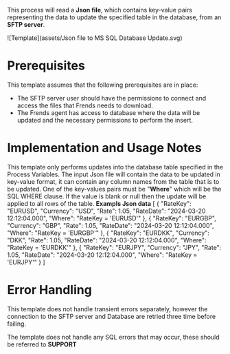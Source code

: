 This process will read a **Json file**, which contains key-value pairs representing the data to update the specified table in the database, from an **SFTP server**. 



![Template](assets/Json file to MS SQL Database Update.svg)

# Prerequisites

This template assumes that the following prerequisites are in place:

- The SFTP server user should have the permissions to connect and access 
  the files that Frends needs to download.
- The Frends agent has access to database where the data will be updated and the necessary permissions to perform the insert.

# Implementation and Usage Notes

This template only performs updates into the database table specified in the Process Variables.
The input Json file will contain the data to be updated in key-value format, it can contain any column names from the table that is to be updated.
One of the key-values pairs must be "**Where**" which will be the SQL WHERE clause. If the value is blank or null then the update will be applied to all rows of the table.
**Exampls Json data**
[
	{
		"RateKey": "EURUSD",
		"Currency": "USD",
		"Rate": 1.05,
		"RateDate": "2024-03-20 12:12:04.000",
		"Where": "RateKey = 'EURUSD'"
	},
	{
		"RateKey": "EURGBP",
		"Currency": "GBP",
		"Rate": 1.05,
		"RateDate": "2024-03-20 12:12:04.000",
		"Where": "RateKey = 'EURGBP'"
	},
	{
		"RateKey": "EURDKK",
		"Currency": "DKK",
		"Rate": 1.05,
		"RateDate": "2024-03-20 12:12:04.000",
		"Where": "RateKey = 'EURDKK'"
	},
	{
		"RateKey": "EURJPY",
		"Currency": "JPY",
		"Rate": 1.05,
		"RateDate": "2024-03-20 12:12:04.000",
		"Where": "RateKey = 'EURJPY'"
	}
]
# Error Handling

This template does not handle transient errors separately, however the connection
to the SFTP server and Database are retried three time before failing.

The template does not handle any SQL errors that may occur, these should be referred to **SUPPORT**
